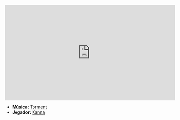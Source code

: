 <iframe width="560" height="315" src="https://www.youtube.com/embed/Z_LybjexxkM?si=TKjhCZ-ZshLDiFCd" title="YouTube video player" frameborder="0" allow="accelerometer; autoplay; clipboard-write; encrypted-media; gyroscope; picture-in-picture; web-share" referrerpolicy="strict-origin-when-cross-origin" allowfullscreen></iframe>

- **Música:** [Torment](../Músicas/Torment.md)
- **Jogador:** [Kanna](content/Jogadores/Kanna.md)